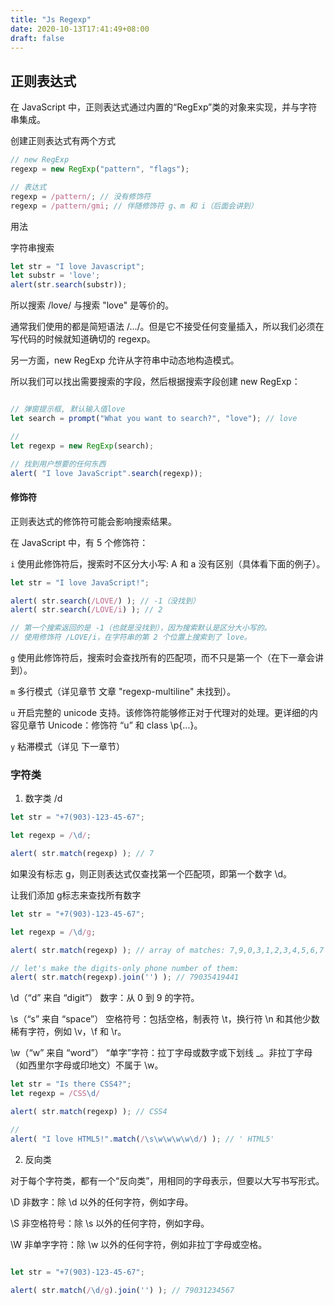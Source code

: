 ```yaml
---
title: "Js Regexp"
date: 2020-10-13T17:41:49+08:00
draft: false
---
```


## 正则表达式

在 JavaScript 中，正则表达式通过内置的“RegExp”类的对象来实现，并与字符串集成。

创建正则表达式有两个方式

```js
// new RegExp
regexp = new RegExp("pattern", "flags");

// 表达式
regexp = /pattern/; // 没有修饰符
regexp = /pattern/gmi; // 伴随修饰符 g、m 和 i（后面会讲到）
```

用法

字符串搜索

```js
let str = "I love Javascript";
let substr = 'love';
alert(str.search(substr));
```

所以搜索 /love/ 与搜索 "love" 是等价的。

通常我们使用的都是简短语法 /.../。但是它不接受任何变量插入，所以我们必须在写代码的时候就知道确切的 regexp。

另一方面，new RegExp 允许从字符串中动态地构造模式。

所以我们可以找出需要搜索的字段，然后根据搜索字段创建 new RegExp：

```js

// 弹窗提示框, 默认输入值love
let search = prompt("What you want to search?", "love"); // love

// 
let regexp = new RegExp(search);

// 找到用户想要的任何东西
alert( "I love JavaScript".search(regexp));


```

#### 修饰符

正则表达式的修饰符可能会影响搜索结果。

在 JavaScript 中，有 5 个修饰符：

`i` 使用此修饰符后，搜索时不区分大小写: A 和 a 没有区别（具体看下面的例子）。

```js
let str = "I love JavaScript!";

alert( str.search(/LOVE/) ); // -1（没找到）
alert( str.search(/LOVE/i) ); // 2

// 第一个搜索返回的是 -1（也就是没找到），因为搜索默认是区分大小写的。
// 使用修饰符 /LOVE/i，在字符串的第 2 个位置上搜索到了 love。
```

`g` 使用此修饰符后，搜索时会查找所有的匹配项，而不只是第一个（在下一章会讲到）。

`m` 多行模式（详见章节 文章 "regexp-multiline" 未找到）。

`u` 开启完整的 unicode 支持。该修饰符能够修正对于代理对的处理。更详细的内容见章节 
Unicode：修饰符 “u” 和 class \p{...}。

`y` 粘滞模式（详见 下一章节）


### 字符类

1. 数字类 /d

```js
let str = "+7(903)-123-45-67";

let regexp = /\d/;

alert( str.match(regexp) ); // 7
```

如果没有标志 g，则正则表达式仅查找第一个匹配项，即第一个数字 \d。

让我们添加 g标志来查找所有数字

```js
let str = "+7(903)-123-45-67";

let regexp = /\d/g;

alert( str.match(regexp) ); // array of matches: 7,9,0,3,1,2,3,4,5,6,7

// let's make the digits-only phone number of them:
alert( str.match(regexp).join('') ); // 79035419441
```


\d（“d” 来自 “digit”） 数字：从 0 到 9 的字符。

\s（“s” 来自 “space”） 空格符号：包括空格，制表符 \t，换行符 \n 和其他少数稀有字符，例如 \v，\f 和 \r。

\w（“w” 来自 “word”） “单字”字符：拉丁字母或数字或下划线 _。非拉丁字母（如西里尔字母或印地文）不属于 \w。

```js
let str = "Is there CSS4?";
let regexp = /CSS\d/

alert( str.match(regexp) ); // CSS4

// 
alert( "I love HTML5!".match(/\s\w\w\w\w\d/) ); // ' HTML5'
```

2. 反向类

对于每个字符类，都有一个“反向类”，用相同的字母表示，但要以大写书写形式。


\D 非数字：除 \d 以外的任何字符，例如字母。

\S 非空格符号：除 \s 以外的任何字符，例如字母。

\W 非单字字符：除 \w 以外的任何字符，例如非拉丁字母或空格。

```js

let str = "+7(903)-123-45-67";

alert( str.match(/\d/g).join('') ); // 79031234567
```